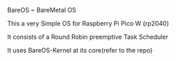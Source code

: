 BareOS ~ BareMetal OS 

This a very Simple OS for Raspberry Pi Pico W (rp2040) 

It consists of a Round Robin preemptive Task Scheduler

It uses BareOS-Kernel at its core(refer to the repo) 
